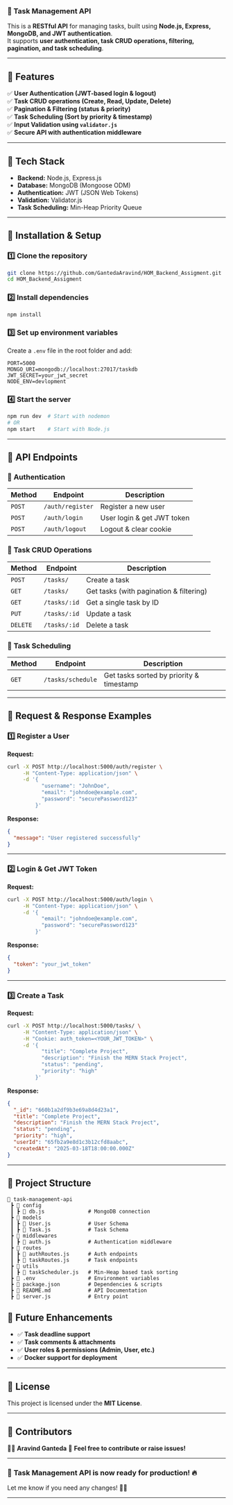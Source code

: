 ### 🚀 Task Management API

This is a **RESTful API** for managing tasks, built using **Node.js, Express, MongoDB, and JWT authentication**.  
It supports **user authentication, task CRUD operations, filtering, pagination, and task scheduling**.

---

## 📌 Features

✅ **User Authentication (JWT-based login & logout)**  
✅ **Task CRUD operations (Create, Read, Update, Delete)**  
✅ **Pagination & Filtering (status & priority)**  
✅ **Task Scheduling (Sort by priority & timestamp)**  
✅ **Input Validation using `validator.js`**  
✅ **Secure API with authentication middleware**

---

## 📌 Tech Stack

- **Backend:** Node.js, Express.js
- **Database:** MongoDB (Mongoose ODM)
- **Authentication:** JWT (JSON Web Tokens)
- **Validation:** Validator.js
- **Task Scheduling:** Min-Heap Priority Queue

---

## 📌 Installation & Setup

### 1️⃣ **Clone the repository**

```sh
git clone https://github.com/GantedaAravind/HOM_Backend_Assigment.git
cd HOM_Backend_Assigment
```

### 2️⃣ **Install dependencies**

```sh
npm install
```

### 3️⃣ **Set up environment variables**

Create a `.env` file in the root folder and add:

```env
PORT=5000
MONGO_URI=mongodb://localhost:27017/taskdb
JWT_SECRET=your_jwt_secret
NODE_ENV=devlopment
```

### 4️⃣ **Start the server**

```sh
npm run dev  # Start with nodemon
# OR
npm start    # Start with Node.js
```

---

## 📌 API Endpoints

### 🔹 **Authentication**

| Method | Endpoint         | Description                |
| ------ | ---------------- | -------------------------- |
| `POST` | `/auth/register` | Register a new user        |
| `POST` | `/auth/login`    | User login & get JWT token |
| `POST` | `/auth/logout`   | Logout & clear cookie      |

### 🔹 **Task CRUD Operations**

| Method   | Endpoint     | Description                             |
| -------- | ------------ | --------------------------------------- |
| `POST`   | `/tasks/`    | Create a task                           |
| `GET`    | `/tasks/`    | Get tasks (with pagination & filtering) |
| `GET`    | `/tasks/:id` | Get a single task by ID                 |
| `PUT`    | `/tasks/:id` | Update a task                           |
| `DELETE` | `/tasks/:id` | Delete a task                           |

### 🔹 **Task Scheduling**

| Method | Endpoint          | Description                              |
| ------ | ----------------- | ---------------------------------------- |
| `GET`  | `/tasks/schedule` | Get tasks sorted by priority & timestamp |

---

## 📌 Request & Response Examples

### **1️⃣ Register a User**

**Request:**

```sh
curl -X POST http://localhost:5000/auth/register \
     -H "Content-Type: application/json" \
     -d '{
           "username": "JohnDoe",
           "email": "johndoe@example.com",
           "password": "securePassword123"
         }'
```

**Response:**

```json
{
  "message": "User registered successfully"
}
```

---

### **2️⃣ Login & Get JWT Token**

**Request:**

```sh
curl -X POST http://localhost:5000/auth/login \
     -H "Content-Type: application/json" \
     -d '{
           "email": "johndoe@example.com",
           "password": "securePassword123"
         }'
```

**Response:**

```json
{
  "token": "your_jwt_token"
}
```

---

### **3️⃣ Create a Task**

**Request:**

```sh
curl -X POST http://localhost:5000/tasks/ \
     -H "Content-Type: application/json" \
     -H "Cookie: auth_token=<YOUR_JWT_TOKEN>" \
     -d '{
           "title": "Complete Project",
           "description": "Finish the MERN Stack Project",
           "status": "pending",
           "priority": "high"
         }'
```

**Response:**

```json
{
  "_id": "660b1a2df9b3e69a8d4d23a1",
  "title": "Complete Project",
  "description": "Finish the MERN Stack Project",
  "status": "pending",
  "priority": "high",
  "userId": "65fb2a9e8d1c3b12cfd8aabc",
  "createdAt": "2025-03-18T18:00:00.000Z"
}
```

---

## 📌 Project Structure

```
📂 task-management-api
 ┣ 📂 config
 ┃ ┣ 📜 db.js              # MongoDB connection
 ┣ 📂 models
 ┃ ┣ 📜 User.js            # User Schema
 ┃ ┣ 📜 Task.js            # Task Schema
 ┣ 📂 middlewares
 ┃ ┣ 📜 auth.js            # Authentication middleware
 ┣ 📂 routes
 ┃ ┣ 📜 authRoutes.js      # Auth endpoints
 ┃ ┣ 📜 taskRoutes.js      # Task endpoints
 ┣ 📂 utils
 ┃ ┣ 📜 taskScheduler.js   # Min-Heap based task sorting
 ┣ 📜 .env                 # Environment variables
 ┣ 📜 package.json         # Dependencies & scripts
 ┣ 📜 README.md            # API Documentation
 ┣ 📜 server.js            # Entry point
```

## 📌 Future Enhancements

- ✅ **Task deadline support**
- ✅ **Task comments & attachments**
- ✅ **User roles & permissions (Admin, User, etc.)**
- ✅ **Docker support for deployment**

---

## 📌 License

This project is licensed under the **MIT License**.

---

## 📌 Contributors

👨‍💻 **Aravind Ganteda**
💬 **Feel free to contribute or raise issues!**

---

### 🚀 **Task Management API is now ready for production!** 🔥

Let me know if you need any changes! 🚀✨

---
